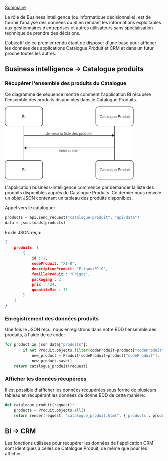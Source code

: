 [Sommaire](https://ursi-2020.github.io/business-intelligence/)

Le rôle de Business Intelligence (ou informatique décisionnelle), est de fournir l’analyse des données du SI en rendant les informations exploitables aux gestionnaires d’entreprises et autres utilisateurs sans spécialisation technique de prendre des décisions.

L'objectif de ce premier rendu étant de disposer d'une base pour afficher les données des applications Catalogue Produit et CRM et dans un futur proche toutes les autres.

## Business intelligence -> Catalogue produits

### Récupérer l'ensemble des produits du Catalogue

<!---![Diagramme de séquence](./usecase_produits.svg) -->

Ce diagramme de séquence montre comment l'application BI récupère l'ensemble des produits disponibles dans le Catalogue Produits.

![Diagramme de séquence](./sequence_produit.png)

L'application business-intelligence commence par demander la liste des produits disponibles auprès du Catalogue Produits.
Ce dernier nous renvoie un objet JSON contenant un tableau des produits disponibles.

Appel vers le catalogue:

```python
products = api.send_request("catalogue-produit", "api/data")
data = json.loads(products)
```

Ex de JSON reçu:

```json
{
    produits: [
        {
            id : 1,
            codeProduit: "X1-0",
            descriptionProduit: "Frigos:P1-0",
            familleProduit : "Frigos",
            packaging : 2,
            prix : 424,
            quantiteMin : 15
        }
    ]
}
```

### Enregistrement des données produits

Une fois le JSON reçu, nous enregistrons dans notre BDD l'ensemble des produits, à l'aide de ce code:

```python
for product in json_data["produits"]:
        if not Produit.objects.filter(codeProduit=product["codeProduit"]).exists():
            new_product = Produit(codeProduit=product["codeProduit"], familleProduit=product["familleProduit"], descriptionProduit=product["descriptionProduit"], quantiteMin=product["quantiteMin"], packaging=product["packaging"], prix=product["prix"])
            new_product.save()
    return catalogue_produit(request)
```

### Afficher les données récupérées

Il est possible d'afficher les données récupérées sous forme de plusieurs tableau en récupérant les données de donne BDD de cette manière:

```python
def catalogue_produit(request):
    products = Produit.objects.all()
    return render(request, "catalogue_produit.html", {'products': products})
```

## BI -> CRM

Les fonctions utilisées pour récupérer les données de l'application CRM sont identiques à celles de Catalogue Produit, de même que pour les afficher.


